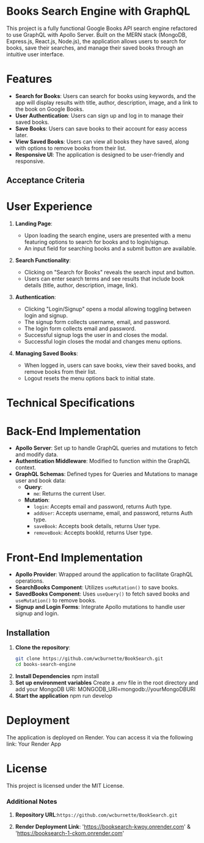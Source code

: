 # Books Search Engine with GraphQL

This project is a fully functional Google Books API search engine refactored to use GraphQL with Apollo Server. Built on the MERN stack (MongoDB, Express.js, React.js, Node.js), the application allows users to search for books, save their searches, and manage their saved books through an intuitive user interface.

# Features

- **Search for Books**: Users can search for books using keywords, and the app will display results with title, author, description, image, and a link to the book on Google Books.
- **User Authentication**: Users can sign up and log in to manage their saved books.
- **Save Books**: Users can save books to their account for easy access later.
- **View Saved Books**: Users can view all books they have saved, along with options to remove books from their list.
- **Responsive UI**: The application is designed to be user-friendly and responsive.

## Acceptance Criteria

# User Experience

1. **Landing Page**: 
   - Upon loading the search engine, users are presented with a menu featuring options to search for books and to login/signup.
   - An input field for searching books and a submit button are available.

2. **Search Functionality**:
   - Clicking on "Search for Books" reveals the search input and button.
   - Users can enter search terms and see results that include book details (title, author, description, image, link).

3. **Authentication**:
   - Clicking "Login/Signup" opens a modal allowing toggling between login and signup.
   - The signup form collects username, email, and password.
   - The login form collects email and password.
   - Successful signup logs the user in and closes the modal.
   - Successful login closes the modal and changes menu options.

4. **Managing Saved Books**:
   - When logged in, users can save books, view their saved books, and remove books from their list.
   - Logout resets the menu options back to initial state.

# Technical Specifications

# Back-End Implementation

- **Apollo Server**: Set up to handle GraphQL queries and mutations to fetch and modify data.
- **Authentication Middleware**: Modified to function within the GraphQL context.
- **GraphQL Schemas**: Defined types for Queries and Mutations to manage user and book data:
    - **Query**:
        - `me`: Returns the current User.
    - **Mutation**:
        - `login`: Accepts email and password, returns Auth type.
        - `addUser`: Accepts username, email, and password, returns Auth type.
        - `saveBook`: Accepts book details, returns User type.
        - `removeBook`: Accepts bookId, returns User type.

# Front-End Implementation

- **Apollo Provider**: Wrapped around the application to facilitate GraphQL operations.
- **SearchBooks Component**: Utilizes `useMutation()` to save books.
- **SavedBooks Component**: Uses `useQuery()` to fetch saved books and `useMutation()` to remove books.
- **Signup and Login Forms**: Integrate Apollo mutations to handle user signup and login.

## Installation

1. **Clone the repository**:
   ```bash
   git clone https://github.com/wcburnette/BookSearch.git
   cd books-search-engine
2. **Install Dependencies**
    npm install
3. **Set up environment variables**
    Create a .env file in the root directory and add your MongoDB URI: MONGODB_URI=mongodb://yourMongoDBURI
4. **Start the application**
    npm run develop

# Deployment
The application is deployed on Render. You can access it via the following link: Your Render App

# License
This project is licensed under the MIT License.


### Additional Notes

1. **Repository URL**:`https://github.com/wcburnette/BookSearch.git` 

2. **Render Deployment Link**: 'https://booksearch-kwoy.onrender.com' & 'https://booksearch-1-ckom.onrender.com'
